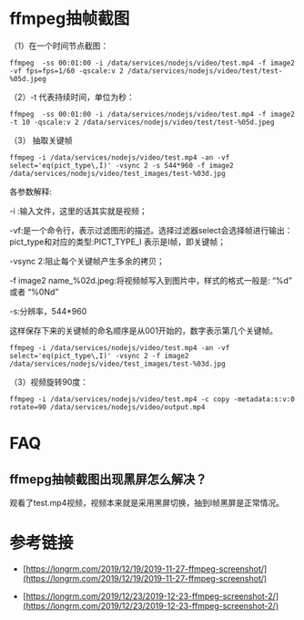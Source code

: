 # ffmpeg抽帧截图

（1）在一个时间节点截图：
```
ffmpeg  -ss 00:01:00 -i /data/services/nodejs/video/test.mp4 -f image2  -vf fps=fps=1/60 -qscale:v 2 /data/services/nodejs/video/test/test-%05d.jpeg
```

（2）-t 代表持续时间，单位为秒：
```
ffmpeg  -ss 00:01:00 -i /data/services/nodejs/video/test.mp4 -f image2  -t 10 -qscale:v 2 /data/services/nodejs/video/test/test-%05d.jpeg
```

（3） 抽取关键帧
```
ffmpeg -i /data/services/nodejs/video/test.mp4 -an -vf select='eq(pict_type\,I)' -vsync 2 -s 544*960 -f image2 /data/services/nodejs/video/test_images/test-%03d.jpg
```

各参数解释:

-i :输入文件，这里的话其实就是视频；

-vf:是一个命令行，表示过滤图形的描述。选择过滤器select会选择帧进行输出：pict_type和对应的类型:PICT_TYPE_I 表示是I帧，即关键帧；

-vsync 2:阻止每个关键帧产生多余的拷贝；

-f image2 name_%02d.jpeg:将视频帧写入到图片中，样式的格式一般是: “%d” 或者 “%0Nd”

-s:分辨率，544*960

这样保存下来的关键帧的命名顺序是从001开始的，数字表示第几个关键帧。

```
ffmpeg -i /data/services/nodejs/video/test.mp4 -an -vf select='eq(pict_type\,I)' -vsync 2 -f image2 /data/services/nodejs/video/test_images/test-%03d.jpg
```

（3）视频旋转90度：
```
ffmpeg -i /data/services/nodejs/video/test.mp4 -c copy -metadata:s:v:0 rotate=90 /data/services/nodejs/video/output.mp4
```

# FAQ

## ffmepg抽帧截图出现黑屏怎么解决？

观看了test.mp4视频，视频本来就是采用黑屏切换，抽到I帧黑屏是正常情况。

# 参考链接

- [https://longrm.com/2019/12/19/2019-11-27-ffmpeg-screenshot/](https://longrm.com/2019/12/19/2019-11-27-ffmpeg-screenshot/)

- [https://longrm.com/2019/12/23/2019-12-23-ffmpeg-screenshot-2/](https://longrm.com/2019/12/23/2019-12-23-ffmpeg-screenshot-2/)
